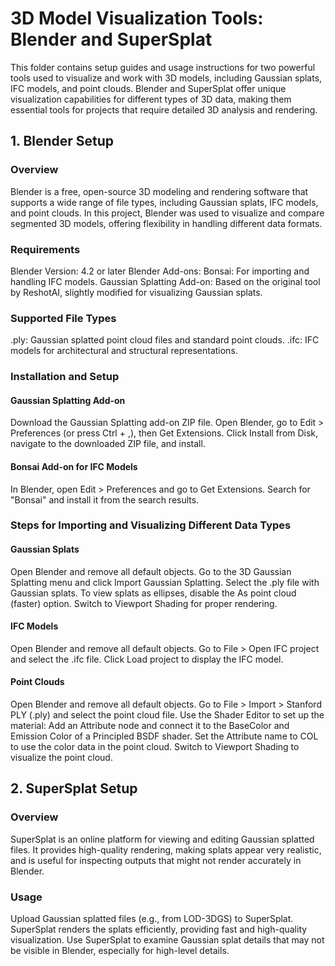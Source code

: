 # 3D Model Visualization Tools: Blender and SuperSplat
This folder contains setup guides and usage instructions for two powerful tools used to visualize and work with 3D models, including Gaussian splats, IFC models, and point clouds. Blender and SuperSplat offer unique visualization capabilities for different types of 3D data, making them essential tools for projects that require detailed 3D analysis and rendering.

## 1. Blender Setup
### Overview
Blender is a free, open-source 3D modeling and rendering software that supports a wide range of file types, including Gaussian splats, IFC models, and point clouds. In this project, Blender was used to visualize and compare segmented 3D models, offering flexibility in handling different data formats.

### Requirements
Blender Version: 4.2 or later
Blender Add-ons:
Bonsai: For importing and handling IFC models.
Gaussian Splatting Add-on: Based on the original tool by ReshotAI, slightly modified for visualizing Gaussian splats.
### Supported File Types
.ply: Gaussian splatted point cloud files and standard point clouds.
.ifc: IFC models for architectural and structural representations.
### Installation and Setup
#### Gaussian Splatting Add-on
Download the Gaussian Splatting add-on ZIP file.
Open Blender, go to Edit > Preferences (or press Ctrl + ,), then Get Extensions.
Click Install from Disk, navigate to the downloaded ZIP file, and install.
#### Bonsai Add-on for IFC Models
In Blender, open Edit > Preferences and go to Get Extensions.
Search for "Bonsai" and install it from the search results.
### Steps for Importing and Visualizing Different Data Types
#### Gaussian Splats
Open Blender and remove all default objects.
Go to the 3D Gaussian Splatting menu and click Import Gaussian Splatting.
Select the .ply file with Gaussian splats.
To view splats as ellipses, disable the As point cloud (faster) option.
Switch to Viewport Shading for proper rendering.
#### IFC Models
Open Blender and remove all default objects.
Go to File > Open IFC project and select the .ifc file.
Click Load project to display the IFC model.
#### Point Clouds
Open Blender and remove all default objects.
Go to File > Import > Stanford PLY (.ply) and select the point cloud file.
Use the Shader Editor to set up the material:
Add an Attribute node and connect it to the BaseColor and Emission Color of a Principled BSDF shader.
Set the Attribute name to COL to use the color data in the point cloud.
Switch to Viewport Shading to visualize the point cloud.
## 2. SuperSplat Setup
### Overview
SuperSplat is an online platform for viewing and editing Gaussian splatted files. It provides high-quality rendering, making splats appear very realistic, and is useful for inspecting outputs that might not render accurately in Blender.

### Usage
Upload Gaussian splatted files (e.g., from LOD-3DGS) to SuperSplat.
SuperSplat renders the splats efficiently, providing fast and high-quality visualization.
Use SuperSplat to examine Gaussian splat details that may not be visible in Blender, especially for high-level details.
